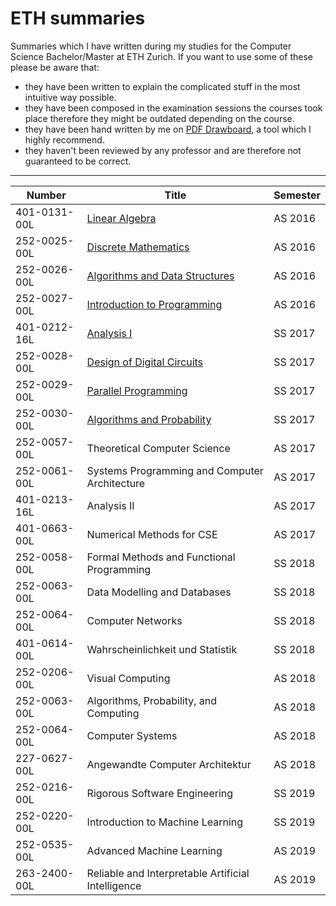 # ETH summaries
Summaries which I have written during my studies for the Computer Science Bachelor/Master at ETH Zurich. If you want to use some of these please be aware that:

- they have been written to explain the complicated stuff in the most intuitive way possible.
- they have been composed in the examination sessions the courses took place therefore they might be outdated depending on the course.
- they have been hand written by me on [PDF Drawboard](https://www.drawboard.com/pdf/), a tool which I highly recommend.
- they haven't been reviewed by any professor and are therefore not guaranteed to be correct.

---

| Number        | Title           | Semester  |
| ------------- |-------------  | -----|
| 401-0131-00L  | 	[Linear Algebra](https://github.com/bojonas/eth-summaries/blob/master/Lineare%20Algebra%20Zusammenfassung.pdf)   | AS 2016 |
| 252-0025-00L  | [Discrete Mathematics](https://github.com/bojonas/eth-summaries/blob/master/Diskrete%20Mathematik%20Zusammenfassung.pdf)      |   AS 2016 |
| 252-0026-00L | 	[Algorithms and Data Structures](https://github.com/bojonas/eth-summaries/blob/master/Algorithmen%20und%20Datenstrukturen%20Zusammenfassungen.pdf)       |    AS 2016 |
| 252-0027-00L | 	[Introduction to Programming](https://github.com/bojonas/eth-summaries/blob/master/Einf%C3%BChrung%20in%20die%20Programmierung%20Zusammenfassung.pdf)        |    AS 2016 |
| 401-0212-16L  | 		[Analysis I](https://github.com/bojonas/eth-summaries/blob/master/Analysis%201%20Zusammenfassung.pdf)   | SS 2017 |
| 252-0028-00L | 	[Design of Digital Circuits](https://github.com/bojonas/eth-summaries/blob/master/Digitaltechnik%20Zusammenfassung.pdf)      |   SS 2017 |
| 252-0029-00L | 		[Parallel Programming](https://github.com/bojonas/eth-summaries/blob/master/Parallele%20Programmierung%20Zusammenfassung.pdf)       |    SS 2017 |
| 252-0030-00L | 		[Algorithms and Probability](https://github.com/bojonas/eth-summaries/blob/master/Algorithmen%20und%20Wahrscheinlichkeiten%20Zusammenfassung.pdf)        |    SS 2017 |
| 252-0057-00L  | 			Theoretical Computer Science   | AS 2017 |
| 252-0061-00L | 		Systems Programming and Computer Architecture      |   AS 2017 |
| 401-0213-16L | 			Analysis II       |    AS 2017 |
| 401-0663-00L | 			Numerical Methods for CSE        |    AS 2017 |
| 252-0058-00L  | 				Formal Methods and Functional Programming   | SS 2018 |
| 252-0063-00L | 			Data Modelling and Databases      |   SS 2018 |
| 252-0064-00L | 				Computer Networks      |    SS 2018 |
| 401-0614-00L | 				Wahrscheinlichkeit und Statistik         |    SS 2018 |
 | 252-0206-00L  | 					Visual Computing   | AS 2018 |
| 252-0063-00L | 				Algorithms, Probability, and Computing      |   AS 2018 |
| 252-0064-00L | 					Computer Systems      |    AS 2018 |
| 227-0627-00L | 					Angewandte Computer Architektur        |    AS 2018 |
| 252-0216-00L | 						Rigorous Software Engineering      |    SS 2019 |
| 252-0220-00L | 						Introduction to Machine Learning         |    SS 2019 |
| 252-0535-00L | 							Advanced Machine Learning      |    AS 2019 |
| 263-2400-00L | 							Reliable and Interpretable Artificial Intelligence         |    AS 2019 |
